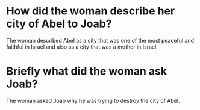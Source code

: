 # How did the woman describe her city of Abel to Joab?

The woman described Abel as a city that was one of the most peaceful and faithful in Israel and also as a city that was a mother in Israel.

# Briefly what did the woman ask Joab?

The woman asked Joab why he was trying to destroy the city of Abel.
